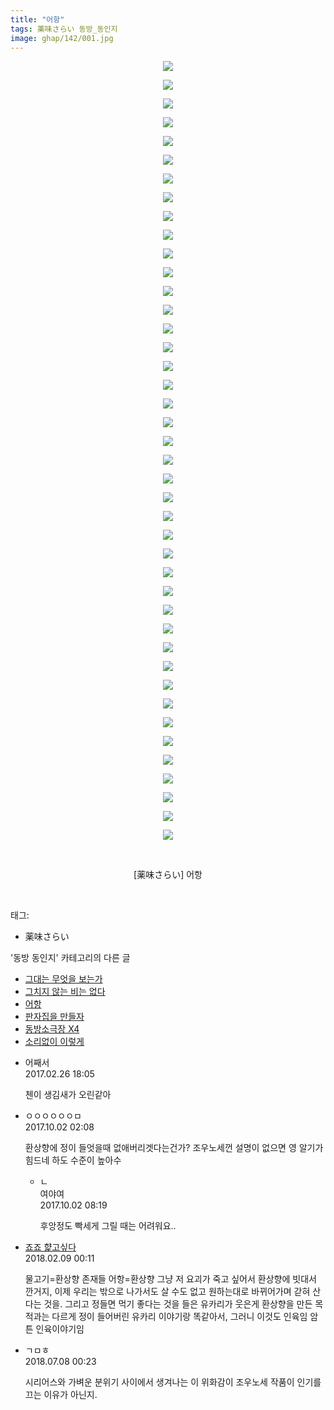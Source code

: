 ```yaml
---
title: "어항"
tags: 薬味さらい 동방_동인지
image: ghap/142/001.jpg
---
```

<div class="article">
<p style="text-align: center; clear: none; float: none;"><img src="{{ site.nasurl }}/ghap/142/001.jpg"/></p>
<p style="text-align: center; clear: none; float: none;"><img src="{{ site.nasurl }}/ghap/142/002.jpg"/></p>
<p style="text-align: center; clear: none; float: none;"><img src="{{ site.nasurl }}/ghap/142/003.jpg"/></p>
<p style="text-align: center; clear: none; float: none;"><img src="{{ site.nasurl }}/ghap/142/004.jpg"/></p>
<p style="text-align: center; clear: none; float: none;"><img src="{{ site.nasurl }}/ghap/142/005.jpg"/></p>
<p style="text-align: center; clear: none; float: none;"><img src="{{ site.nasurl }}/ghap/142/006.jpg"/></p>
<p style="text-align: center; clear: none; float: none;"><img src="{{ site.nasurl }}/ghap/142/007.jpg"/></p>
<p style="text-align: center; clear: none; float: none;"><img src="{{ site.nasurl }}/ghap/142/008.jpg"/></p>
<p style="text-align: center; clear: none; float: none;"><img src="{{ site.nasurl }}/ghap/142/009.jpg"/></p>
<p style="text-align: center; clear: none; float: none;"><img src="{{ site.nasurl }}/ghap/142/010.jpg"/></p>
<p style="text-align: center; clear: none; float: none;"><img src="{{ site.nasurl }}/ghap/142/011.jpg"/></p>
<p style="text-align: center; clear: none; float: none;"><img src="{{ site.nasurl }}/ghap/142/012.jpg"/></p>
<p style="text-align: center; clear: none; float: none;"><img src="{{ site.nasurl }}/ghap/142/013.jpg"/></p>
<p style="text-align: center; clear: none; float: none;"><img src="{{ site.nasurl }}/ghap/142/014.jpg"/></p>
<p style="text-align: center; clear: none; float: none;"><img src="{{ site.nasurl }}/ghap/142/015.jpg"/></p>
<p style="text-align: center; clear: none; float: none;"><img src="{{ site.nasurl }}/ghap/142/016.jpg"/></p>
<p style="text-align: center; clear: none; float: none;"><img src="{{ site.nasurl }}/ghap/142/017.jpg"/></p>
<p style="text-align: center; clear: none; float: none;"><img src="{{ site.nasurl }}/ghap/142/018.jpg"/></p>
<p style="text-align: center; clear: none; float: none;"><img src="{{ site.nasurl }}/ghap/142/019.jpg"/></p>
<p style="text-align: center; clear: none; float: none;"><img src="{{ site.nasurl }}/ghap/142/020.jpg"/></p>
<p style="text-align: center; clear: none; float: none;"><img src="{{ site.nasurl }}/ghap/142/021.jpg"/></p>
<p style="text-align: center; clear: none; float: none;"><img src="{{ site.nasurl }}/ghap/142/022.jpg"/></p>
<p style="text-align: center; clear: none; float: none;"><img src="{{ site.nasurl }}/ghap/142/023.jpg"/></p>
<p style="text-align: center; clear: none; float: none;"><img src="{{ site.nasurl }}/ghap/142/024.jpg"/></p>
<p style="text-align: center; clear: none; float: none;"><img src="{{ site.nasurl }}/ghap/142/025.jpg"/></p>
<p style="text-align: center; clear: none; float: none;"><img src="{{ site.nasurl }}/ghap/142/026.jpg"/></p>
<p style="text-align: center; clear: none; float: none;"><img src="{{ site.nasurl }}/ghap/142/027.jpg"/></p>
<p style="text-align: center; clear: none; float: none;"><img src="{{ site.nasurl }}/ghap/142/028.jpg"/></p>
<p style="text-align: center; clear: none; float: none;"><img src="{{ site.nasurl }}/ghap/142/029.jpg"/></p>
<p style="text-align: center; clear: none; float: none;"><img src="{{ site.nasurl }}/ghap/142/030.jpg"/></p>
<p style="text-align: center; clear: none; float: none;"><img src="{{ site.nasurl }}/ghap/142/031.jpg"/></p>
<p style="text-align: center; clear: none; float: none;"><img src="{{ site.nasurl }}/ghap/142/032.jpg"/></p>
<p style="text-align: center; clear: none; float: none;"><img src="{{ site.nasurl }}/ghap/142/033.jpg"/></p>
<p style="text-align: center; clear: none; float: none;"><img src="{{ site.nasurl }}/ghap/142/034.jpg"/></p>
<p style="text-align: center; clear: none; float: none;"><img src="{{ site.nasurl }}/ghap/142/035.jpg"/></p>
<p style="text-align: center; clear: none; float: none;"><img src="{{ site.nasurl }}/ghap/142/036.jpg"/></p>
<p style="text-align: center; clear: none; float: none;"><img src="{{ site.nasurl }}/ghap/142/037.jpg"/></p>
<p style="text-align: center; clear: none; float: none;"><img src="{{ site.nasurl }}/ghap/142/038.jpg"/></p>
<p style="text-align: center; clear: none; float: none;"><img src="{{ site.nasurl }}/ghap/142/039.jpg"/></p>
<p style="text-align: center; clear: none; float: none;"><img src="{{ site.nasurl }}/ghap/142/040.jpg"/></p>
<p style="text-align: center; clear: none; float: none;"><img src="{{ site.nasurl }}/ghap/142/041.jpg"/></p>
<p style="text-align: center; clear: none; float: none;"><img src="{{ site.nasurl }}/ghap/142/042.jpg"/></p>
<p style="text-align: center; clear: none; float: none;"><br/></p>
<p style="text-align: center; clear: none; float: none;">[薬味さらい] 어항</p>
<p><br/></p>
</div><div class="tagTrail">
<p>태그: </p>
<ul>
<li>薬味さらい</li>
</ul>
</div><div class="another">
<p>'동방 동인지' 카테고리의 다른 글</p>
<ul>
<li><a href="/2016-06-18-ghap_144">그대는 무엇을 보는가</a></li>
<li><a href="/2016-06-18-ghap_143">그치지 않는 비는 없다</a></li>
<li><a href="/2016-06-18-ghap_142">어항</a></li>
<li><a href="/2016-06-18-ghap_141">판자집을 만들자</a></li>
<li><a href="/2016-06-18-ghap_139">동방소극장 X4</a></li>
<li><a href="/2016-06-18-ghap_138">소리없이 이렇게</a></li>
</ul>
</div><div class="cb_module cb_fluid">
<div class="cb_wrt cb_profile">
<div class="comment">
<ul>
<li class="cb_thumb_off" id="comment14925952">
<div class="cb_comment_area">
<div class="cb_info_area">
<div class="cb_section">
<span class="cb_nick_name">어째서</span>
</div>
<div class="cb_section">
<span class="cb_date">2017.02.26 18:05 </span>
</div>
</div>
<div class="cb_dsc_comment">
<p class="cb_dsc">
											첸이 생김새가 오린같아
										</p>
</div>
</div></li>
<li class="cb_thumb_off" id="comment15094733">
<div class="cb_comment_area">
<div class="cb_info_area">
<div class="cb_section">
<span class="cb_nick_name">ㅇㅇㅇㅇㅇㅇㅁ</span>
</div>
<div class="cb_section">
<span class="cb_date">2017.10.02 02:08 </span>
</div>
</div>
<div class="cb_dsc_comment">
<p class="cb_dsc">
											환상향에 정이 들엇을때 없애버리겟다는건가? 조우노세껀 설명이 없으면 영 알기가 힘드네 하도 수준이 높아수
										</p>
</div>
<ul>
<li class="cb_thumb_off" id="comment15094806">
<span class="cb_bu_subnode">ㄴ</span>
<div class="cb_comment_area">
<div class="cb_info_area">
<div class="cb_section">
<span class="cb_nick_name">여야여</span>
</div>
<div class="cb_section">
<span class="cb_date">2017.10.02 08:19 </span>
</div>
</div>
<div class="cb_dsc_comment">
<p class="cb_dsc">
																후앙정도 빡세게 그릴 때는 어려워요..
															</p>
</div>
</div>
</li>
</ul>
</div></li>
<li class="cb_thumb_off" id="comment15195514">
<div class="cb_comment_area">
<div class="cb_info_area">
<div class="cb_section">
<span class="cb_nick_name"> <a href="http://aaa" onclick="return openLinkInNewWindow(this)">죠죠 햝고싶다</a></span>
</div>
<div class="cb_section">
<span class="cb_date">2018.02.09 00:11 </span>
</div>
</div>
<div class="cb_dsc_comment">
<p class="cb_dsc">
											물고기=환상향 존재들 어항=환상향 그냥 저 요괴가 죽고 싶어서 환상향에 빗대서 깐거지, 이제 우리는 밖으로 나가서도 살 수도 없고 원하는대로 바뀌어가며 갇혀 산다는 것을. 그리고 정들면 먹기 좋다는 것을 들은 유카리가 웃은게 환상향을 만든 목적과는 다르게 정이 들어버린 유카리 이야기랑 똑같아서, 그러니 이것도 인육임 암튼 인육이야기임
										</p>
</div>
</div></li>
<li class="cb_thumb_off" id="comment15282088">
<div class="cb_comment_area">
<div class="cb_info_area">
<div class="cb_section">
<span class="cb_nick_name">ㄱㅁㅎ</span>
</div>
<div class="cb_section">
<span class="cb_date">2018.07.08 00:23 </span>
</div>
</div>
<div class="cb_dsc_comment">
<p class="cb_dsc">
											시리어스와 가벼운 분위기 사이에서 생겨나는 이 위화감이 조우노세 작품이 인기를 끄는 이유가 아닌지.
										</p>
</div>
</div></li>
</ul>
</div>
</div><!-- commentList close -->
</div>